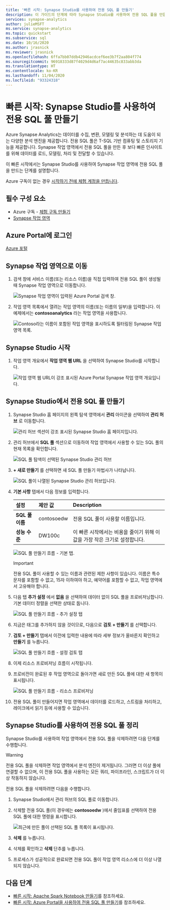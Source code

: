 ```yaml
---
title: '빠른 시작: Synapse Studio를 사용하여 전용 SQL 풀 만들기'
description: 이 가이드의 단계에 따라 Synapse Studio를 사용하여 전용 SQL 풀을 만듭니다.
services: synapse-analytics
author: julieMSFT
ms.service: synapse-analytics
ms.topic: quickstart
ms.subservice: sql
ms.date: 10/16/2020
ms.author: jrasnick
ms.reviewer: jrasnick
ms.openlocfilehash: 6ffa7bb07ddb42946acdcef6ee3b7f2aa804f774
ms.sourcegitcommit: 96918333d87f4029d4d6af7ac44635c833abb3da
ms.translationtype: HT
ms.contentlocale: ko-KR
ms.lasthandoff: 11/04/2020
ms.locfileid: "93324318"
---
```

# <a name="quickstart-create-a-dedicated-sql-pool-using-synapse-studio"></a>빠른 시작: Synapse Studio를 사용하여 전용 SQL 풀 만들기

Azure Synapse Analytics는 데이터를 수집, 변환, 모델링 및 분석하는 데 도움이 되는 다양한 분석 엔진을 제공합니다. 전용 SQL 풀은 T-SQL 기반 컴퓨팅 및 스토리지 기능을 제공합니다. Synapse 작업 영역에서 전용 SQL 풀을 만든 후 보다 빠른 인사이트를 위해 데이터를 로드, 모델링, 처리 및 전달할 수 있습니다.

이 빠른 시작에서는 Synapse Studio를 사용하여 Synapse 작업 영역에 전용 SQL 풀을 만드는 단계를 설명합니다.

Azure 구독이 없는 경우 [시작하기 전에 체험 계정을 만듭니다](https://azure.microsoft.com/free/).


## <a name="prerequisites"></a>필수 구성 요소

- Azure 구독 - [체험 구독 만들기](https://azure.microsoft.com/free/)
- [Synapse 작업 영역](quickstart-create-workspace.md)

## <a name="sign-in-to-the-azure-portal"></a>Azure Portal에 로그인

[Azure 포털](https://portal.azure.com/)

## <a name="navigate-to-the-synapse-workspace"></a>Synapse 작업 영역으로 이동

1. 검색 창에 서비스 이름(또는 리소스 이름)을 직접 입력하여 전용 SQL 풀이 생성될 때 Synapse 작업 영역으로 이동합니다.

    ![Synapse 작업 영역이 입력된 Azure Portal 검색 창.](media/quickstart-create-sql-pool/create-sql-pool-00a.png)
1. 작업 영역 목록에서 열려는 작업 영역의 이름(또는 이름의 일부)을 입력합니다. 이 예제에서는 **contosoanalytics** 라는 작업 영역을 사용합니다.

    ![Contoso라는 이름이 포함된 작업 영역을 표시하도록 필터링된 Synapse 작업 영역 목록.](media/quickstart-create-sql-pool/create-sql-pool-00b.png)

## <a name="launch-synapse-studio"></a>Synapse Studio 시작

1. 작업 영역 개요에서 **작업 영역 웹 URL** 을 선택하여 Synapse Studio를 시작합니다.

    ![작업 영역 웹 URL이 강조 표시된 Azure Portal Synapse 작업 영역 개요입니다.](media/quickstart-create-apache-spark-pool/create-spark-pool-studio-20.png)

## <a name="create-a-dedicated-sql-pool-in-synapse-studio"></a>Synapse Studio에서 전용 SQL 풀 만들기

1. Synapse Studio 홈 페이지의 왼쪽 탐색 영역에서 **관리** 아이콘을 선택하여 **관리 허브** 로 이동합니다.

    ![관리 허브 섹션이 강조 표시된 Synapse Studio 홈 페이지입니다.](media/quickstart-create-apache-spark-pool/create-spark-pool-studio-21.png)

1. 관리 허브에서 **SQL 풀** 섹션으로 이동하여 작업 영역에서 사용할 수 있는 SQL 풀의 현재 목록을 확인합니다.

    ![SQL 풀 탐색이 선택된 Synapse Studio 관리 허브](media/quickstart-create-sql-pool/create-sql-pool-studio-22.png)

1. **+ 새로 만들기** 를 선택하면 새 SQL 풀 만들기 마법사가 나타납니다. 

    ![SQL 풀이 나열된 Synapse Studio 관리 허브입니다.](media/quickstart-create-sql-pool/create-sql-pool-studio-23.png)

1. **기본 사항** 탭에서 다음 정보를 입력합니다.

    | 설정 | 제안 값 | Description |
    | :------ | :-------------- | :---------- |
    | **SQL 풀 이름** | contosoedw | 전용 SQL 풀이 사용할 이름입니다. |
    | **성능 수준** | DW100c | 이 빠른 시작에서는 비용을 줄이기 위해 이 값을 가장 작은 크기로 설정합니다. |

    ![SQL 풀 만들기 흐름 - 기본 탭.](media/quickstart-create-sql-pool/create-sql-pool-studio-24.png)
    > [!IMPORTANT]
    > 전용 SQL 풀이 사용할 수 있는 이름과 관련된 제한 사항이 있습니다. 이름은 특수 문자를 포함할 수 없고, 15자 이하여야 하고, 예약어를 포함할 수 없고, 작업 영역에서 고유해야 합니다.

4. 다음 탭 **추가 설정** 에서 **없음** 을 선택하여 데이터 없이 SQL 풀을 프로비저닝합니다. 기본 데이터 정렬을 선택한 상태로 둡니다.

    ![SQL 풀 만들기 흐름 - 추가 설정 탭](media/quickstart-create-sql-pool/create-sql-pool-studio-25.png)

1. 지금은 태그를 추가하지 않을 것이므로, 다음으로 **검토 + 만들기** 를 선택합니다.

1. **검토 + 만들기** 탭에서 이전에 입력한 내용에 따라 세부 정보가 올바른지 확인하고 **만들기** 를 누릅니다. 

    ![SQL 풀 만들기 흐름 - 설정 검토 탭](media/quickstart-create-sql-pool/create-sql-pool-studio-26.png)

1. 이제 리소스 프로비저닝 흐름이 시작됩니다.

1. 프로비전이 완료된 후 작업 영역으로 돌아가면 새로 만든 SQL 풀에 대한 새 항목이 표시됩니다.

    ![SQL 풀 만들기 흐름 - 리소스 프로비저닝](media/quickstart-create-sql-pool/create-sql-pool-studio-27.png)

1. 전용 SQL 풀이 만들어지면 작업 영역에서 데이터를 로드하고, 스트림을 처리하고, 레이크에서 읽기 등에 사용할 수 있습니다.

## <a name="clean-up-dedicated-sql-pool-using-synapse-studio"></a>Synapse Studio를 사용하여 전용 SQL 풀 정리    

Synapse Studio를 사용하여 작업 영역에서 전용 SQL 풀을 삭제하려면 다음 단계를 수행합니다.
> [!WARNING]
> 전용 SQL 풀을 삭제하면 작업 영역에서 분석 엔진이 제거됩니다. 그러면 더 이상 풀에 연결할 수 없으며, 이 전용 SQL 풀을 사용하는 모든 쿼리, 파이프라인, 스크립트가 더 이상 작동하지 않습니다.

전용 SQL 풀을 삭제하려면 다음을 수행합니다.

1. Synapse Studio에서 관리 허브의 SQL 풀로 이동합니다.
1. 삭제할 전용 SQL 풀(이 경우에는 **contosoedw** )에서 줄임표를 선택하여 전용 SQL 풀에 대한 명령을 표시합니다.

    ![최근에 만든 풀이 선택된 SQL 풀 목록이 표시됩니다.](media/quickstart-create-sql-pool/create-sql-pool-studio-28.png)
1. **삭제** 를 누릅니다.
1. 삭제를 확인하고 **삭제** 단추를 누릅니다.
1. 프로세스가 성공적으로 완료되면 전용 SQL 풀이 작업 영역 리소스에 더 이상 나열되지 않습니다.

## <a name="next-steps"></a>다음 단계 
- [빠른 시작: Apache Spark Notebook 만들기](quickstart-apache-spark-notebook.md)를 참조하세요.
- [빠른 시작: Azure Portal을 사용하여 전용 SQL 풀 만들기](quickstart-create-sql-pool-portal.md)를 참조하세요.
